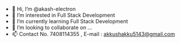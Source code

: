 - 👋 Hi, I’m @akash-electron
- 👀 I’m interested in Full Stack Development
- 🌱 I’m currently learning Full Stack Development
- 💞️ I’m looking to collaborate on ...
- 📫 Contact No. 7408114355 , E-mail : akkushakku5143@gmail.com

<!---
akash-electron/akash-electron is a ✨ special ✨ repository because its `README.md` (this file) appears on your GitHub profile.
You can click the Preview link to take a look at your changes.
--->
